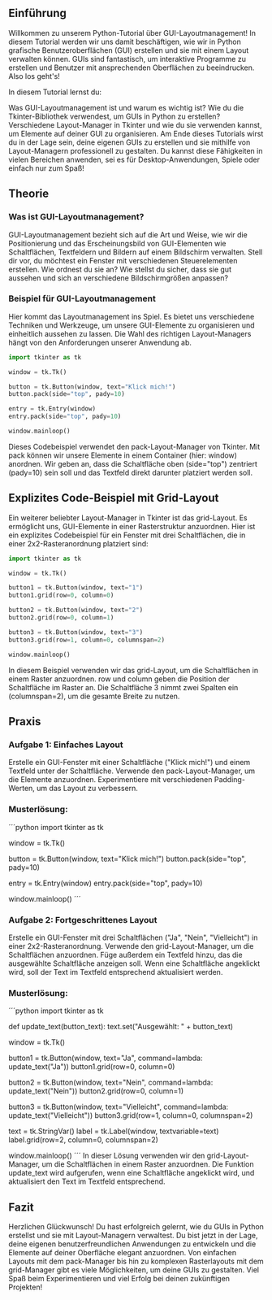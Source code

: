 ## Einführung
Willkommen zu unserem Python-Tutorial über GUI-Layoutmanagement! In diesem Tutorial werden wir uns damit beschäftigen, wie wir in Python grafische Benutzeroberflächen (GUI) erstellen und sie mit einem Layout verwalten können. GUIs sind fantastisch, um interaktive Programme zu erstellen und Benutzer mit ansprechenden Oberflächen zu beeindrucken. Also los geht's!

In diesem Tutorial lernst du:

Was GUI-Layoutmanagement ist und warum es wichtig ist?
Wie du die Tkinter-Bibliothek verwendest, um GUIs in Python zu erstellen?
Verschiedene Layout-Manager in Tkinter und wie du sie verwenden kannst, um Elemente auf deiner GUI zu organisieren.
Am Ende dieses Tutorials wirst du in der Lage sein, deine eigenen GUIs zu erstellen und sie mithilfe von Layout-Managern professionell zu gestalten. Du kannst diese Fähigkeiten in vielen Bereichen anwenden, sei es für Desktop-Anwendungen, Spiele oder einfach nur zum Spaß!

## Theorie

### Was ist GUI-Layoutmanagement?

GUI-Layoutmanagement bezieht sich auf die Art und Weise, wie wir die Positionierung und das Erscheinungsbild von GUI-Elementen wie Schaltflächen, Textfeldern und Bildern auf einem Bildschirm verwalten. Stell dir vor, du möchtest ein Fenster mit verschiedenen Steuerelementen erstellen. Wie ordnest du sie an? Wie stellst du sicher, dass sie gut aussehen und sich an verschiedene Bildschirmgrößen anpassen?

### Beispiel für GUI-Layoutmanagement

Hier kommt das Layoutmanagement ins Spiel. Es bietet uns verschiedene Techniken und Werkzeuge, um unsere GUI-Elemente zu organisieren und einheitlich aussehen zu lassen. Die Wahl des richtigen Layout-Managers hängt von den Anforderungen unserer Anwendung ab.

```python
import tkinter as tk

window = tk.Tk()

button = tk.Button(window, text="Klick mich!")
button.pack(side="top", pady=10)

entry = tk.Entry(window)
entry.pack(side="top", pady=10)

window.mainloop()
```
Dieses Codebeispiel verwendet den pack-Layout-Manager von Tkinter. Mit pack können wir unsere Elemente in einem Container (hier: window) anordnen. Wir geben an, dass die Schaltfläche oben (side="top") zentriert (pady=10) sein soll und das Textfeld direkt darunter platziert werden soll.

## Explizites Code-Beispiel mit Grid-Layout

Ein weiterer beliebter Layout-Manager in Tkinter ist das grid-Layout. Es ermöglicht uns, GUI-Elemente in einer Rasterstruktur anzuordnen. Hier ist ein explizites Codebeispiel für ein Fenster mit drei Schaltflächen, die in einer 2x2-Rasteranordnung platziert sind:

```python
import tkinter as tk

window = tk.Tk()

button1 = tk.Button(window, text="1")
button1.grid(row=0, column=0)

button2 = tk.Button(window, text="2")
button2.grid(row=0, column=1)

button3 = tk.Button(window, text="3")
button3.grid(row=1, column=0, columnspan=2)

window.mainloop()
```
In diesem Beispiel verwenden wir das grid-Layout, um die Schaltflächen in einem Raster anzuordnen. row und column geben die Position der Schaltfläche im Raster an. Die Schaltfläche 3 nimmt zwei Spalten ein (columnspan=2), um die gesamte Breite zu nutzen.

## Praxis
### Aufgabe 1: Einfaches Layout
Erstelle ein GUI-Fenster mit einer Schaltfläche ("Klick mich!") und einem Textfeld unter der Schaltfläche. Verwende den pack-Layout-Manager, um die Elemente anzuordnen. Experimentiere mit verschiedenen Padding-Werten, um das Layout zu verbessern.

### Musterlösung:

´´´python
import tkinter as tk

window = tk.Tk()

button = tk.Button(window, text="Klick mich!")
button.pack(side="top", pady=10)

entry = tk.Entry(window)
entry.pack(side="top", pady=10)

window.mainloop()
´´´

### Aufgabe 2: Fortgeschrittenes Layout
Erstelle ein GUI-Fenster mit drei Schaltflächen ("Ja", "Nein", "Vielleicht") in einer 2x2-Rasteranordnung. Verwende den grid-Layout-Manager, um die Schaltflächen anzuordnen. Füge außerdem ein Textfeld hinzu, das die ausgewählte Schaltfläche anzeigen soll. Wenn eine Schaltfläche angeklickt wird, soll der Text im Textfeld entsprechend aktualisiert werden.

### Musterlösung:

´´´python 
import tkinter as tk

def update_text(button_text):
    text.set("Ausgewählt: " + button_text)

window = tk.Tk()

button1 = tk.Button(window, text="Ja", command=lambda: update_text("Ja"))
button1.grid(row=0, column=0)

button2 = tk.Button(window, text="Nein", command=lambda: update_text("Nein"))
button2.grid(row=0, column=1)

button3 = tk.Button(window, text="Vielleicht", command=lambda: update_text("Vielleicht"))
button3.grid(row=1, column=0, columnspan=2)

text = tk.StringVar()
label = tk.Label(window, textvariable=text)
label.grid(row=2, column=0, columnspan=2)

window.mainloop()
´´´
In dieser Lösung verwenden wir den grid-Layout-Manager, um die Schaltflächen in einem Raster anzuordnen. Die Funktion update_text wird aufgerufen, wenn eine Schaltfläche angeklickt wird, und aktualisiert den Text im Textfeld entsprechend.

## Fazit
Herzlichen Glückwunsch! Du hast erfolgreich gelernt, wie du GUIs in Python erstellst und sie mit Layout-Managern verwaltest. Du bist jetzt in der Lage, deine eigenen benutzerfreundlichen Anwendungen zu entwickeln und die Elemente auf deiner Oberfläche elegant anzuordnen. Von einfachen Layouts mit dem pack-Manager bis hin zu komplexen Rasterlayouts mit dem grid-Manager gibt es viele Möglichkeiten, um deine GUIs zu gestalten. Viel Spaß beim Experimentieren und viel Erfolg bei deinen zukünftigen Projekten!

